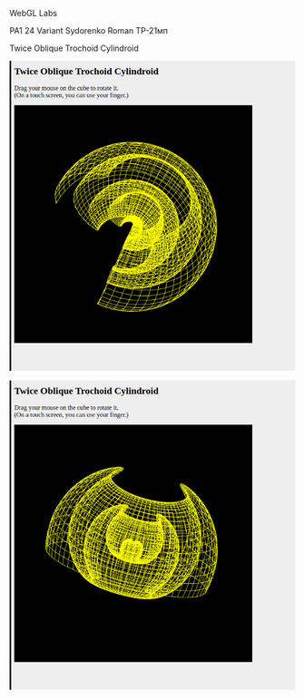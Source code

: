 WebGL Labs

PA1
24 Variant
Sydorenko Roman TP-21мп

Twice Oblique Trochoid Cylindroid

![img.png](scr1.png)

![img.png](scr2.png)